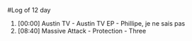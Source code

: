 #Log of 12 day

1. [00:00] Austin TV - Austin TV EP - Phillipe, je ne sais pas
1. [08:40] Massive Attack - Protection - Three
